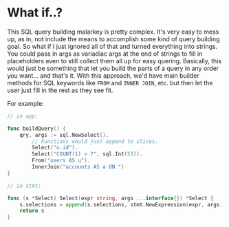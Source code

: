 # What if..?

This SQL query building malarkey is pretty complex. It's very easy to mess up, as in, not include
the means to accomplish some kind of query building goal. So what if I just ignored all of that and
turned everything into strings. You could pass in args as variadiac args at the end of strings to
fill in placeholders even to still collect them all up for easy quering. Basically, this would just
be something that let you build the parts of a query in any order you want... and that's it. With
this approach, we'd have main builder methods for SQL keywords like `FROM` and `INNER JOIN`, etc.
but then let the user just fill in the rest as they see fit.

For example:

```go
// in app:

func buildQuery() {
    qry, args := sql.NewSelect().
        // Functions would just append to slices.
        Select("u.id").
        Select("COUNT(1) > ?", sql.Int(53)).
        From("users AS u").
        InnerJoin("accounts AS a ON ")
}

// in stmt:

func (s *Select) Select(expr string, args ...interface{}) *Select {
    s.selections = append(s.selections, stmt.NewExpression(expr, args...))
    return s
}
```
